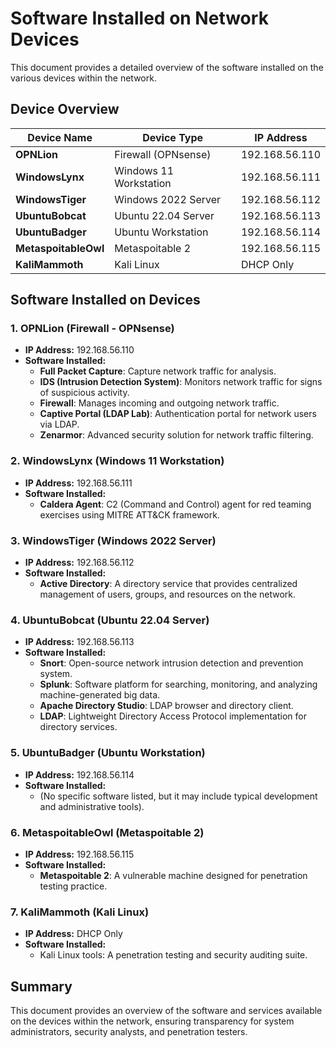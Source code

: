# Software Installed on Network Devices

This document provides a detailed overview of the software installed on the various devices within the network.

## Device Overview

| Device Name      | Device Type            | IP Address       |
| ---------------- | ---------------------- | ---------------- |
| **OPNLion**       | Firewall (OPNsense)    | 192.168.56.110   |
| **WindowsLynx**   | Windows 11 Workstation | 192.168.56.111   |
| **WindowsTiger**  | Windows 2022 Server    | 192.168.56.112   |
| **UbuntuBobcat**  | Ubuntu 22.04 Server    | 192.168.56.113   |
| **UbuntuBadger**  | Ubuntu Workstation     | 192.168.56.114   |
| **MetaspoitableOwl** | Metaspoitable 2      | 192.168.56.115   |
| **KaliMammoth**   | Kali Linux             | DHCP Only        |

## Software Installed on Devices

### 1. **OPNLion** (Firewall - OPNsense)
   - **IP Address:** 192.168.56.110
   - **Software Installed:**
     - **Full Packet Capture**: Capture network traffic for analysis.
     - **IDS (Intrusion Detection System)**: Monitors network traffic for signs of suspicious activity.
     - **Firewall**: Manages incoming and outgoing network traffic.
     - **Captive Portal (LDAP Lab)**: Authentication portal for network users via LDAP.
     - **Zenarmor**: Advanced security solution for network traffic filtering.

### 2. **WindowsLynx** (Windows 11 Workstation)
   - **IP Address:** 192.168.56.111
   - **Software Installed:**
     - **Caldera Agent**: C2 (Command and Control) agent for red teaming exercises using MITRE ATT&CK framework.

### 3. **WindowsTiger** (Windows 2022 Server)
   - **IP Address:** 192.168.56.112
   - **Software Installed:**
     - **Active Directory**: A directory service that provides centralized management of users, groups, and resources on the network.

### 4. **UbuntuBobcat** (Ubuntu 22.04 Server)
   - **IP Address:** 192.168.56.113
   - **Software Installed:**
     - **Snort**: Open-source network intrusion detection and prevention system.
     - **Splunk**: Software platform for searching, monitoring, and analyzing machine-generated big data.
     - **Apache Directory Studio**: LDAP browser and directory client.
     - **LDAP**: Lightweight Directory Access Protocol implementation for directory services.

### 5. **UbuntuBadger** (Ubuntu Workstation)
   - **IP Address:** 192.168.56.114
   - **Software Installed:**
     - (No specific software listed, but it may include typical development and administrative tools).

### 6. **MetaspoitableOwl** (Metaspoitable 2)
   - **IP Address:** 192.168.56.115
   - **Software Installed:**
     - **Metaspoitable 2**: A vulnerable machine designed for penetration testing practice.

### 7. **KaliMammoth** (Kali Linux)
   - **IP Address:** DHCP Only
   - **Software Installed:**
     - Kali Linux tools: A penetration testing and security auditing suite.

## Summary

This document provides an overview of the software and services available on the devices within the network, ensuring transparency for system administrators, security analysts, and penetration testers.
